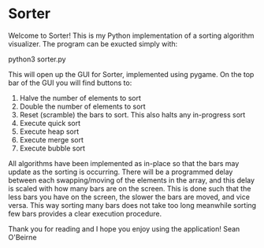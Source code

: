 # Sorter
Welcome to Sorter! This is my Python implementation of a sorting algorithm
visualizer. The program can be exucted simply with:

python3 sorter.py

This will open up the GUI for Sorter, implemented using pygame. On the top bar
of the GUI you will find buttons to:
1. Halve the number of elements to sort 
2. Double the number of elements to sort 
3. Reset (scramble) the bars to sort. This also halts any in-progress sort
4. Execute quick sort
5. Execute heap sort
6. Execute merge sort
7. Execute bubble sort

All algorithms have been implemented as in-place so that the bars may update as
the sorting is occurring. There will be a programmed delay between each
swapping/moving of the elements in the array, and this delay is scaled with how
many bars are on the screen. This is done such that the less bars you have on
the screen, the slower the bars are moved, and vice versa. This way sorting
many bars does not take too long meanwhile sorting few bars provides a clear
execution procedure.

Thank you for reading and I hope you enjoy using the application!
Sean O'Beirne
